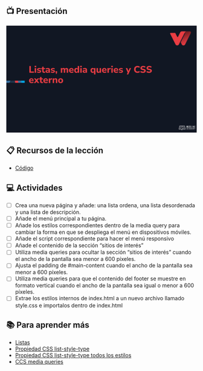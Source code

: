 ## :tv: Presentación

<div align="center">
  <a target="_blank" href="https://docs.google.com/presentation/d/1fCdYfdLhS7-H9G0X4NIf6ARdP0f5oSTLacLjf59-u7k/edit?usp=sharing"><img src="assets/portada.jpg" alt="Da clic para ver la presentación"></a>
</div>

## :clipboard: Recursos de la lección

- [Código](https://github.com/wizelineacademy/web-development-bootcamp-project/tree/pre-curso/sesion_2.1.6/pre-curso/tribute-page)


## :computer: Actividades

- [ ] Crea una nueva página y añade: una lista ordena, una lista desordenada y una lista de descripción.
- [ ] Añade el menú principal a tu página.
- [ ] Añade los estilos correspondientes dentro de la media query para cambiar la forma en que se despliega el menú en dispositivos móviles. 
- [ ] Añade el script correspondiente para hacer el menú responsivo
- [ ] Añade el contenido de la sección “sitios de interés”
- [ ] Utiliza media queries para ocultar la sección “sitios de interés” cuando el ancho de la pantalla sea menor a 600 píxeles.
- [ ] Ajusta el padding de #main-content cuando el ancho de la pantalla sea menor a 600 píxeles.
- [ ] Utiliza media queries para que el contenido del footer se muestre en formato vertical cuando el ancho de la pantalla sea igual o menor a 600 píxeles.
- [ ] Extrae los estilos internos de index.html a un nuevo archivo llamado style.css e importalos dentro de index.html

## :books: Para aprender más

- [Listas](https://www.w3docs.com/learn-html/html-lists.html)
- [Propiedad CSS list-style-type](https://www.w3schools.com/cssref/pr_list-style-type.asp)
- [Propiedad CSS list-style-type todos los estilos](https://www.w3schools.com/cssref/playdemo.asp?filename=playcss_list-style-type&preval=armenian)
- [CCS media queries](https://developer.mozilla.org/es/docs/Web/CSS/Media_Queries/Using_media_queries)